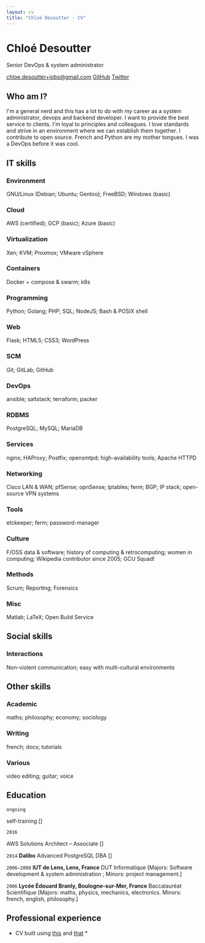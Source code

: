 ```yaml
---
layout: cv
title: "Chloé Desoutter - CV"
---
```


# Chloé Desoutter
Senior DevOps & system administrator

<div id="webaddress">
    <a href="chloe.desoutter+jobs@gmail.com">chloe.desoutter+jobs@gmail.com</a>
    <a href="https://github.com/ChloeTigre">GitHub</a>
    <a href="https://twitter.com/matcha_x">Twitter</a>
</div>


## Who am I?

I'm a general nerd and this has a lot to do with my career as a system administrator, devops and backend developer. I want to provide the best service to clients. I'm loyal to principles and colleagues. I love standards and strive in an environment where we can establish them together. I contribute to open source. French and Python are my mother tongues. I was a DevOps before it was cool.




## IT skills

### Environment
GNU/Linux (Debian; Ubuntu; Gentoo); FreeBSD; Windows (basic)

### Cloud
AWS (certified); GCP (basic); Azure (basic)

### Virtualization
Xen; KVM; Proxmox; VMware vSphere

### Containers
Docker + compose & swarm; k8s

### Programming
Python; Golang; PHP; SQL; NodeJS; Bash & POSIX shell

### Web
Flask; HTML5; CSS3; WordPress

### SCM
Git; GitLab; GitHub

### DevOps
ansible; saltstack; terraform; packer

### RDBMS
PostgreSQL; MySQL; MariaDB

### Services
nginx; HAProxy; Postfix; opensmtpd; high-availability tools; Apache HTTPD

### Networking
Cisco LAN & WAN; pfSense; opnSense; iptables; ferm; BGP; IP stack; open-source VPN systems

### Tools
etckeeper; ferm; password-manager

### Culture
F/OSS data & software; history of computing & retrocomputing; women in computing; Wikipedia contributor since 2005; GCU Squad!

### Methods
Scrum; Reporting; Forensics

### Misc
Matlab; LaTeX; Open Build Service

## Social skills

### Interactions
Non-violent communication; easy with multi-cultural environments

## Other skills

### Academic
maths; philosophy; economy; sociology

### Writing
french; docs; tutorials

### Various
video editing; guitar; voice

## Education


`ongoing`

self-training []

`2016`

AWS Solutions Architect – Associate []

`2014`
__Dalibo__
Advanced PostgreSQL DBA []

`2006–2008`
__IUT de Lens, Lens, France__
DUT Informatique [Majors: Software development & system administration ; Minors: project management.]

`2006`
__Lycée Édouard Branly, Boulogne-sur-Mer, France__
Baccalauréat Scientifique [Majors: maths, physics, mechanics, electronics. Minors: french, english, philosophy.]


## Professional experience




* CV built using [this](https://github.com/ChloeTigre/matcha-cv) and [that](https://github.com/elipapa/markdown-cv) *